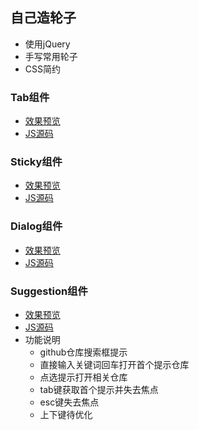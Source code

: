 ## 自己造轮子
 - 使用jQuery
 - 手写常用轮子
 - CSS简约

### Tab组件
 - [效果预览](https://ninesean.github.io/practice-components/demos/tab.html)
 - [JS源码](https://github.com/nineSean/practice-components/blob/master/lib/tab.js)
 
### Sticky组件
 - [效果预览](https://ninesean.github.io/practice-components/demos/sticky.html)
 - [JS源码](https://github.com/nineSean/practice-components/blob/master/lib/sticky.js)
 
### Dialog组件
 - [效果预览](https://ninesean.github.io/practice-components/demos/dialog.html)
 - [JS源码](https://github.com/nineSean/practice-components/blob/master/lib/dialog.js)

### Suggestion组件
 - [效果预览](https://ninesean.github.io/practice-components/demos/suggestion.html)
 - [JS源码](https://github.com/nineSean/practice-components/blob/master/lib/suggestion.js)
 - 功能说明
   - github仓库搜索框提示
   - 直接输入关键词回车打开首个提示仓库
   - 点选提示打开相关仓库
   - tab键获取首个提示并失去焦点
   - esc键失去焦点
   - 上下键待优化
